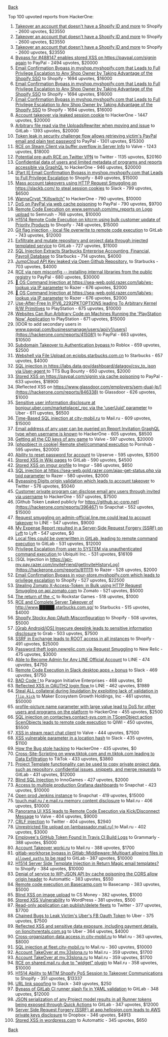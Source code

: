 [Back](../README.md)

Top 100 upvoted reports from HackerOne:

1. [Takeover an account that doesn't have a Shopify ID and more](https://hackerone.com/reports/867513) to Shopify - 2600 upvotes, $23550
2. [Takeover an account that doesn't have a Shopify ID and more](https://hackerone.com/reports/867513) to Shopify - 2600 upvotes, $23550
3. [Takeover an account that doesn't have a Shopify ID and more](https://hackerone.com/reports/867513) to Shopify - 2600 upvotes, $23550
4. [Bypass for #488147 enables stored XSS on https://paypal.com/signin again](https://hackerone.com/reports/510152) to PayPal - 2494 upvotes, $20000
5. [Email Confirmation Bypass in myshop.myshopify.com that Leads to Full Privilege Escalation to Any Shop Owner by Taking Advantage of the Shopify SSO](https://hackerone.com/reports/791775) to Shopify - 1694 upvotes, $16000
6. [Email Confirmation Bypass in myshop.myshopify.com that Leads to Full Privilege Escalation to Any Shop Owner by Taking Advantage of the Shopify SSO](https://hackerone.com/reports/791775) to Shopify - 1694 upvotes, $16000
7. [Email Confirmation Bypass in myshop.myshopify.com that Leads to Full Privilege Escalation to Any Shop Owner by Taking Advantage of the Shopify SSO](https://hackerone.com/reports/791775) to Shopify - 1694 upvotes, $16000
8. [Account takeover via leaked session cookie](https://hackerone.com/reports/745324) to HackerOne - 1447 upvotes, $20000
9. [Arbitrary file read via the UploadsRewriter when moving and issue](https://hackerone.com/reports/827052) to GitLab - 1393 upvotes, $20000
10. [Token leak in security challenge flow allows retrieving victim's PayPal email and plain text password](https://hackerone.com/reports/739737) to PayPal - 1301 upvotes, $15300
11. [RCE on Steam Client via buffer overflow in Server Info](https://hackerone.com/reports/470520) to Valve - 1243 upvotes, $18000
12. [Potential pre-auth RCE on Twitter VPN](https://hackerone.com/reports/591295) to Twitter - 1135 upvotes, $20160
13. [Confidential data of users and limited metadata of programs and reports accessible via GraphQL](https://hackerone.com/reports/489146) to HackerOne - 946 upvotes, $20000
14. [[Part II] Email Confirmation Bypass in myshop.myshopify.com that Leads to Full Privilege Escalation](https://hackerone.com/reports/796808) to Shopify - 849 upvotes, $15000
15. [Mass account takeovers using HTTP Request Smuggling on https://slackb.com/ to steal session cookies](https://hackerone.com/reports/737140) to Slack - 799 upvotes, $6500
16. [WannaCrypt “Killswitch”](https://hackerone.com/reports/228648) to HackerOne - 790 upvotes, $10000
17. [DoS on PayPal via web cache poisoning](https://hackerone.com/reports/622122) to PayPal - 790 upvotes, $9700
18. [Remote Code Execution on www.semrush.com/my_reports on Logo upload](https://hackerone.com/reports/403417) to Semrush - 768 upvotes, $10000
19. [H1514 Remote Code Execution on kitcrm using bulk customer update of Priority Products](https://hackerone.com/reports/422944) to Shopify - 748 upvotes, $15000
20. [Git flag injection - local file overwrite to remote code execution](https://hackerone.com/reports/658013) to GitLab - 743 upvotes, $12000
21. [Exfiltrate and mutate repository and project data through injected templated service](https://hackerone.com/reports/446585) to GitLab - 727 upvotes, $11000
22. [SQL Injection Extracts Starbucks Enterprise Accounting, Financial, Payroll Database](https://hackerone.com/reports/531051) to Starbucks - 714 upvotes, $4000
23. [JumpCloud API Key leaked via Open Github Repository.](https://hackerone.com/reports/716292) to Starbucks - 703 upvotes, $4000
24. [RCE via npm misconfig -- installing internal libraries from the public registry](https://hackerone.com/reports/925585) to PayPal - 680 upvotes, $30000
25. [🐞 OS Command Injection at https://sea-web.gold.razer.com/lab/ws-lookup via IP parameter](https://hackerone.com/reports/821962) to Razer - 676 upvotes, $2000
26. [🐞 OS Command Injection at https://sea-web.gold.razer.com/lab/ws-lookup via IP parameter](https://hackerone.com/reports/821962) to Razer - 676 upvotes, $2000
27. [Use-After-Free In IPV6_2292PKTOPTIONS leading To Arbitrary Kernel R/W Primitives](https://hackerone.com/reports/826026) to PlayStation - 675 upvotes, $10000
28. [Websites Can Run Arbitrary Code on Machines Running the 'PlayStation Now' Application](https://hackerone.com/reports/873614) to PlayStation - 671 upvotes, $15000
29. [IDOR to add secondary users in www.paypal.com/businessmanage/users/api/v1/users](https://hackerone.com/reports/415081) to PayPal - 663 upvotes, $10500
30. [Subdomain Takeover to Authentication bypass ](https://hackerone.com/reports/335330) to Roblox - 659 upvotes, $2500
31. [Webshell via File Upload on ecjobs.starbucks.com.cn](https://hackerone.com/reports/506646) to Starbucks - 657 upvotes, $4000
32. [SQL injection in https://labs.data.gov/dashboard/datagov/csv_to_json via User-agent ](https://hackerone.com/reports/297478) to TTS Bug Bounty - 650 upvotes, $2000
33. [Stored XSS on https://paypal.com/signin via cache poisoning](https://hackerone.com/reports/488147) to PayPal - 633 upvotes, $18900
34. [Reflected XSS on https://www.glassdoor.com/employers/sem-dual-lp/](https://hackerone.com/reports/846338) to Glassdoor - 626 upvotes, $1000
35. [Sensitive user information disclosure at bonjour.uber.com/marketplace/_rpc via the 'userUuid' parameter](https://hackerone.com/reports/542340) to Uber - 611 upvotes, $6500
36. [Time-Based SQL injection at city-mobil.ru](https://hackerone.com/reports/868436) to Mail.ru - 609 upvotes, $15000
37. [Email address of any user can be queried on Report Invitation GraphQL type when username is known](https://hackerone.com/reports/792927) to HackerOne - 605 upvotes, $8500
38. [Getting all the CD keys of any game](https://hackerone.com/reports/391217) to Valve - 597 upvotes, $20000
39. [[phpobject in cookie] Remote shell/command execution](https://hackerone.com/reports/141956) to Pornhub - 595 upvotes, $20000
40. [Ability to reset password for account](https://hackerone.com/reports/322985) to Upserve  - 595 upvotes, $3500
41. [Stored XSS in Wiki pages](https://hackerone.com/reports/526325) to GitLab - 590 upvotes, $4500
42. [Stored XSS on imgur profile](https://hackerone.com/reports/484434) to Imgur - 586 upvotes, $650
43. [SQL injection at https://sea-web.gold.razer.com/ajax-get-status.php via txid parameter](https://hackerone.com/reports/819738) to Razer - 580 upvotes, $2000
44. [Bypassing Digits origin validation which leads to account takeover](https://hackerone.com/reports/129873) to Twitter - 576 upvotes, $5040
45. [Customer private program can disclose email any users through invited via username](https://hackerone.com/reports/807448) to HackerOne - 557 upvotes, $7500
46. [Github Token Leaked publicly for https://github.sc-corp.net](https://hackerone.com/reports/396467) to Snapchat - 552 upvotes, $15000
47. [Request smuggling on admin-official.line.me could lead to account takeover](https://hackerone.com/reports/740037) to LINE - 547 upvotes, $9000
48. [My Expense Report resulted in a Server-Side Request Forgery (SSRF) on Lyft](https://hackerone.com/reports/885975) to Lyft - 547 upvotes, $0
49. [Local files could be overwritten in GitLab, leading to remote command execution](https://hackerone.com/reports/587854) to GitLab - 531 upvotes, $12000
50. [Privilege Escalation From user to SYSTEM via unauthenticated command execution ](https://hackerone.com/reports/544928) to Ubiquiti Inc. - 531 upvotes, $16109
51. [SQL Injection in https://api-my.pay.razer.com/inviteFriend/getInviteHistoryLog](https://hackerone.com/reports/811111) to Razer - 528 upvotes, $2000
52. [Email Confirmation Bypass in your-store.myshopify.com which leads to privilege escalation](https://hackerone.com/reports/910300) to Shopify - 527 upvotes, $22500
53. [Stealing Zomato X-Access-Token: in Bulk using HTTP Request Smuggling on api.zomato.com](https://hackerone.com/reports/771666) to Zomato - 521 upvotes, $5000
54. [The return of the ＜](https://hackerone.com/reports/639684) to Rockstar Games - 518 upvotes, $1000
55. [RCE and Complete Server Takeover of http://www.█████.starbucks.com.sg/](https://hackerone.com/reports/502758) to Starbucks - 515 upvotes, $4000
56. [Shopify Stocky App OAuth Misconfiguration](https://hackerone.com/reports/740989) to Shopify - 508 upvotes, $5000
57. [[Grab Android/iOS] Insecure deeplink leads to sensitive information disclosure](https://hackerone.com/reports/401793) to Grab - 503 upvotes, $7500
58. [SSRF in Exchange leads to ROOT access in all instances](https://hackerone.com/reports/341876) to Shopify - 491 upvotes, $25000
59. [Password theft login.newrelic.com via Request Smuggling](https://hackerone.com/reports/498052) to New Relic - 475 upvotes, $3000
60. [Able to Become Admin for Any LINE Official Account](https://hackerone.com/reports/698579) to LINE - 474 upvotes, $4750
61. [Remote Code Execution in Slack desktop apps + bonus](https://hackerone.com/reports/783877) to Slack - 469 upvotes, $1750
62. [BAD Code ! ](https://hackerone.com/reports/180074) to Paragon Initiative Enterprises - 468 upvotes, $0
63. [Reflected XSS in OAUTH2 login flow ](https://hackerone.com/reports/697099) to LINE - 462 upvotes, $1989
64. [Steal ALL collateral during liquidation by exploiting lack of validation in `flip.kick`](https://hackerone.com/reports/684092) to Maker Ecosystem Growth Holdings, Inc - 461 upvotes, $50000
65. [profile-picture name parameter with large value lead to DoS for other users and programs on the platform](https://hackerone.com/reports/764434) to HackerOne - 455 upvotes, $2500
66. [SQL injection on contactws.contact-sys.com in TScenObject action ScenObjects leads to remote code execution](https://hackerone.com/reports/816254) to QIWI - 450 upvotes, $5500
67. [XSS in steam react chat client](https://hackerone.com/reports/409850) to Valve - 444 upvotes, $7500
68. [XSS vulnerable parameter in a location hash](https://hackerone.com/reports/146336) to Slack - 435 upvotes, $1100
69. [How the Bug stole hacking](https://hackerone.com/reports/762510) to HackerOne - 435 upvotes, $0
70. [Cross-Site-Scripting on www.tiktok.com and m.tiktok.com leading to Data Exfiltration](https://hackerone.com/reports/968082) to TikTok - 433 upvotes, $3860
71. [Project Template functionality can be used to copy private project data, such as repository, confidential issues, snippets, and merge requests](https://hackerone.com/reports/689314) to GitLab - 431 upvotes, $12000
72. [Blind SQL Injection ](https://hackerone.com/reports/758654) to InnoGames - 427 upvotes, $2000
73. [Access to multiple production Grafana dashboards](https://hackerone.com/reports/663628) to Snapchat - 423 upvotes, $10000
74. [Open prod Jenkins instance](https://hackerone.com/reports/231460) to Snapchat - 419 upvotes, $15000
75. [touch.mail.ru / e.mail.ru memory content disclosure](https://hackerone.com/reports/513236) to Mail.ru - 406 upvotes, $10000
76. [Panorama UI XSS leads to Remote Code Execution via Kick/Disconnect Message](https://hackerone.com/reports/631956) to Valve - 404 upvotes, $9000
77. [CRLF injection](https://hackerone.com/reports/446271) to Twitter - 404 upvotes, $2940
78. [Unrestricted file upload on [ambassador.mail.ru] ](https://hackerone.com/reports/854032) to Mail.ru - 402 upvotes, $3000
79. [Employee's GitHub Token Found In Travis CI Build Logs](https://hackerone.com/reports/496937) to Grammarly - 388 upvotes, $5000
80. [Account Takeover worki.ru](https://hackerone.com/reports/744662) to Mail.ru - 388 upvotes, $1700
81. [gitlab-workhorse bypass in Gitlab::Middleware::Multipart allowing files in `allowed_paths` to be read](https://hackerone.com/reports/850447) to GitLab - 387 upvotes, $10000
82. [H1514 Server Side Template Injection in Return Magic email templates?](https://hackerone.com/reports/423541) to Shopify - 384 upvotes, $10000
83. [Denial of service to WP-JSON API by cache poisoning the CORS allow origin header](https://hackerone.com/reports/591302) to Automattic - 383 upvotes, $550
84. [Remote code execution on Basecamp.com](https://hackerone.com/reports/365271) to Basecamp - 383 upvotes, $5000
85. [Blind XSS on image upload](https://hackerone.com/reports/1010466) to CS Money - 382 upvotes, $1000
86. [Stored XSS Vulnerability](https://hackerone.com/reports/643908) to WordPress - 381 upvotes, $500
87. [Read-only application can publish/delete fleets](https://hackerone.com/reports/1032468) to Twitter - 377 upvotes, $7700
88. [Chained Bugs to Leak Victim's Uber's FB Oauth Token](https://hackerone.com/reports/202781) to Uber - 375 upvotes, $7500
89. [Reflected XSS and sensitive data exposure, including payment details, on lioncityrentals.com.sg](https://hackerone.com/reports/340431) to Uber - 364 upvotes, $4000
90. [Cross-organization data access in city-mobil.ru](https://hackerone.com/reports/863983) to Mail.ru - 363 upvotes, $8000
91. [SQL injection at fleet.city-mobil.ru](https://hackerone.com/reports/881901) to Mail.ru - 360 upvotes, $10000
92. [Account TakeOver at my.33slona.ru](https://hackerone.com/reports/773519) to Mail.ru - 359 upvotes, $1700
93. [Account TakeOver at my.33slona.ru](https://hackerone.com/reports/773519) to Mail.ru - 359 upvotes, $1700
94. [RCE on shared.mail.ru due to "widget" plugin](https://hackerone.com/reports/518637) to Mail.ru - 358 upvotes, $10000
95. [H1514 Ability to MiTM Shopify PoS Session to Takeover Communications](https://hackerone.com/reports/423467) to Shopify - 351 upvotes, $13337
96. [URL link spoofing](https://hackerone.com/reports/481472) to Slack - 349 upvotes, $250
97. [Bypass of GitLab CI runner slash fix in YAML validation](https://hackerone.com/reports/409395) to GitLab - 348 upvotes, $12000
98. [JSON serialization of any Project model results in all Runner tokens being exposed through Quick Actions](https://hackerone.com/reports/509924) to GitLab - 347 upvotes, $12000
99. [Server Side Request Forgery (SSRF) at app.hellosign.com leads to AWS private keys disclosure](https://hackerone.com/reports/923132) to Dropbox - 346 upvotes, $4913
100. [Stored XSS in wordpress.com](https://hackerone.com/reports/733248) to Automattic - 345 upvotes, $650


[Back](../README.md)